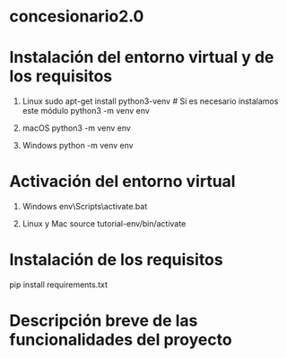 # concesionario2.0

# Instalación del entorno virtual y de los requisitos

1. Linux
sudo apt-get install python3-venv    # Si es necesario instalamos este módulo
python3 -m venv env

2. macOS
python3 -m venv env

3. Windows
python -m venv env

# Activación del entorno virtual

1. Windows
env\Scripts\activate.bat

2. Linux y Mac
source tutorial-env/bin/activate

# Instalación de los requisitos
pip install requirements.txt

# Descripción breve de las funcionalidades del proyecto
